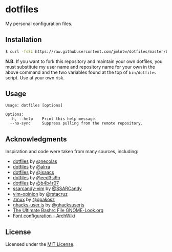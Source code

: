# dotfiles

My personal configuration files.

## Installation

```bash
$ curl -fsSL https://raw.githubusercontent.com/jmlntw/dotfiles/master/bin/dotfiles | bash
```

**N.B.** If you want to fork this repository and maintain your own dotfiles, you must substitute my user name and repository name for your own in the above command and the two variables found at the top of `bin/dotfiles` script. Use at your own risk.

## Usage

```
Usage: dotfiles [options]

Options:
  -h, --help    Print this help message.
  --no-sync     Suppress pulling from the remote repository.
```

## Acknowledgments

Inspiration and code were taken from many sources, including:

- [dotfiles](https://github.com/necolas/dotfiles) by [@necolas](https://github.com/necolas)
- [dotfiles](https://github.com/alrra/dotfiles) by [@alrra](https://github.com/alrra)
- [dotfiles](https://github.com/isaacs/dotfiles) by [@isaacs](https://github.com/isaacs)
- [dotfiles](https://github.com/eed3si9n/dotfiles) by [@eed3si9n](https://github.com/eed3si9n)
- [dotfiles](https://github.com/b4b4r07/dotfiles) by [@b4b4r07](https://github.com/b4b4r07)
- [ssarcandy-vim](https://github.com/SSARCandy/ssarcandy-vim) by [@SSARCandy](https://github.com/SSARCandy)
- [vim-opinion](https://github.com/rstacruz/vim-opinion) by [@rstacruz](https://github.com/rstacruz)
- [.tmux](https://github.com/gpakosz/.tmux) by [@gpakosz](https://github.com/gpakosz)
- [ghacks-user.js](https://github.com/ghacksuserjs/ghacks-user.js) by [@ghacksuserjs](https://github.com/ghacksuserjs)
- [The Ultimate Bashrc File GNOME-Look.org](https://gnome-look.org/content/show.php/Ultimate+Bashrc+File?content=129746)
- [Font configuration - ArchWiki](https://wiki.archlinux.org/index.php/font_configuration)

## License

Licensed under the [MIT License](LICENSE.md).
